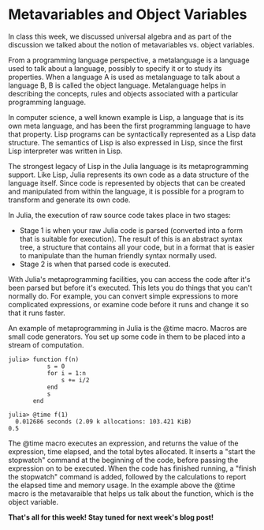 # Metavariables and Object Variables
In class this week, we discussed universal algebra and as part of the discussion we talked about the notion of metavariables vs. object variables.

From a programming language perspective, a metalanguage is a language used to talk about a language, possibly to specify it or to study its properties.
When a language A is used as metalanguage to talk about a language B, B is called the object language.
Metalanguage helps in describing the concepts, rules and objects associated with a particular programming language.

In computer science, a well known example is Lisp, a language that is its own meta language, and has been the first programming language to have that property. Lisp programs can be syntactically represented as a Lisp data structure. The semantics of Lisp is also expressed in Lisp, since the first Lisp interpreter was written in Lisp.

The strongest legacy of Lisp in the Julia language is its metaprogramming support. Like Lisp, Julia represents its own code as a data structure of the language itself. Since code is represented by objects that can be created and manipulated from within the language, it is possible for a program to transform and generate its own code. 

In Julia, the execution of raw source code takes place in two stages:
* Stage 1 is when your raw Julia code is parsed (converted into a form that is suitable for execution). The result of this is an abstract syntax tree, a structure that contains all your code, but in a format that is easier to manipulate than the human friendly syntax normally used. 
* Stage 2 is when that parsed code is executed. 

With Julia's metaprogramming facilities, you can access the code after it's been parsed but before it's executed.
This lets you do things that you can't normally do. For example, you can convert simple expressions to more complicated expressions, or examine code before it runs and change it so that it runs faster.

An example of metaprogramming in Julia is the @time macro. Macros are small code generators. You set up some code in them to be placed into a stream of computation.

```
julia> function f(n)
           s = 0
           for i = 1:n
               s += i/2
           end
           s
       end

julia> @time f(1)
  0.012686 seconds (2.09 k allocations: 103.421 KiB)
0.5
```
The @time macro executes an expression, and returns the value of the expression, time elapsed, and the total bytes allocated.
It inserts a "start the stopwatch" command at the beginning of the code, before passing the expression on to be executed. When the code has finished running, a "finish the stopwatch" command is added, followed by the calculations to report the elapsed time and memory usage. 
In the example above the @time macro is the metavaraible that helps us talk about the function, which is the object variable.

**That's all for this week! Stay tuned for next week's blog post!**
